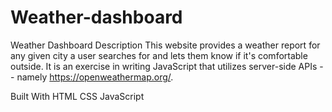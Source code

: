 # Weather-dashboard
Weather Dashboard
Description
This website provides a weather report for any given city a user searches for and lets them know if it's comfortable outside. It is an exercise in writing JavaScript that utilizes server-side APIs -- namely https://openweathermap.org/.


Built With
HTML
CSS
JavaScript






